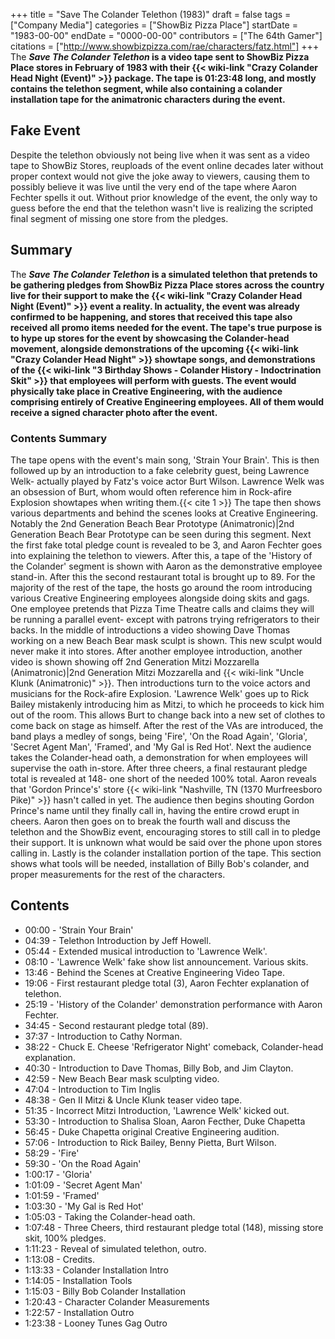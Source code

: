 +++
title = "Save The Colander Telethon (1983)"
draft = false
tags = ["Company Media"]
categories = ["ShowBiz Pizza Place"]
startDate = "1983-00-00"
endDate = "0000-00-00"
contributors = ["The 64th Gamer"]
citations = ["http://www.showbizpizza.com/rae/characters/fatz.html"]
+++
The ***Save The Colander Telethon* is a video tape sent to ShowBiz Pizza Place stores in February of 1983 with their {{< wiki-link "Crazy Colander Head Night (Event)" >}} package.
The tape is 01:23:48 long, and mostly contains the telethon segment, while also containing a colander installation tape for the animatronic characters during the event.**

## Fake Event

Despite the telethon obviously not being live when it was sent as a video tape to ShowBiz Stores, reuploads of the event online decades later without proper context would not give the joke away to viewers, causing them to possibly believe it was live until the very end of the tape where Aaron Fechter spells it out.
Without prior knowledge of the event, the only way to guess before the end that the telethon wasn't live is realizing the scripted final segment of missing one store from the pledges.

## Summary

The ***Save The Colander Telethon* is a simulated telethon that pretends to be gathering pledges from ShowBiz Pizza Place stores across the country live for their support to make the {{< wiki-link "Crazy Colander Head Night (Event)" >}} event a reality.
In actuality, the event was already confirmed to be happening, and stores that received this tape also received all promo items needed for the event. The tape's true purpose is to hype up stores for the event by showcasing the Colander-head movement, alongside demonstrations of the upcoming {{< wiki-link "Crazy Colander Head Night" >}} showtape songs, and demonstrations of the {{< wiki-link "3 Birthday Shows - Colander History - Indoctrination Skit" >}} that employees will perform with guests.
The event would physically take place in Creative Engineering, with the audience comprising entirely of Creative Engineering employees. All of them would receive a signed character photo after the event.**

### Contents Summary

The tape opens with the event's main song, 'Strain Your Brain'. This is then followed up by an introduction to a fake celebrity guest, being Lawrence Welk- actually played by Fatz's voice actor Burt Wilson. Lawrence Welk was an obsession of Burt, whom would often reference him in Rock-afire Explosion showtapes when writing them.{{< cite 1 >}}
The tape then shows various departments and behind the scenes looks at Creative Engineering. Notably the 2nd Generation Beach Bear Prototype (Animatronic)|2nd Generation Beach Bear Prototype can be seen during this segment. Next the first fake total pledge count is revealed to be 3, and Aaron Fechter goes into explaining the telethon to viewers. After this, a tape of the 'History of the Colander' segment is shown with Aaron as the demonstrative employee stand-in. After this the second restaurant total is brought up to 89.
For the majority of the rest of the tape, the hosts go around the room introducing various Creative Engineering employees alongside doing skits and gags. One employee pretends that Pizza Time Theatre calls and claims they will be running a parallel event- except with patrons trying refrigerators to their backs. In the middle of introductions a video showing Dave Thomas working on a new Beach Bear mask sculpt is shown. This new sculpt would never make it into stores. After another employee introduction, another video is shown showing off 2nd Generation Mitzi Mozzarella (Animatronic)|2nd Generation Mitzi Mozzarella and {{< wiki-link "Uncle Klunk (Animatronic)" >}}.
Then introductions turn to the voice actors and musicians for the Rock-afire Explosion. 'Lawrence Welk' goes up to Rick Bailey mistakenly introducing him as Mitzi, to which he proceeds to kick him out of the room. This allows Burt to change back into a new set of clothes to come back on stage as himself. After the rest of the VAs are introduced, the band plays a medley of songs, being 'Fire', 'On the Road Again', 'Gloria', 'Secret Agent Man', 'Framed', and 'My Gal is Red Hot'.
Next the audience takes the Colander-head oath, a demonstration for when employees will supervise the oath in-store. After three cheers, a final restaurant pledge total is revealed at 148- one short of the needed 100% total. Aaron reveals that 'Gordon Prince's' store {{< wiki-link "Nashville, TN (1370 Murfreesboro Pike)" >}} hasn't called in yet. The audience then begins shouting Gordon Prince's name until they finally call in, having the entire crowd erupt in cheers. Aaron then goes on to break the fourth wall and discuss the telethon and the ShowBiz event, encouraging stores to still call in to pledge their support. It is unknown what would be said over the phone upon stores calling in.
Lastly is the colander installation portion of the tape. This section shows what tools will be needed, installation of Billy Bob's colander, and proper measurements for the rest of the characters.

## Contents

- 00:00 - 'Strain Your Brain'
- 04:39 - Telethon Introduction by Jeff Howell.
- 05:44 - Extended musical introduction to 'Lawrence Welk'.
- 08:10 - 'Lawrence Welk' fake show list announcement. Various skits.
- 13:46 - Behind the Scenes at Creative Engineering Video Tape.
- 19:06 - First restaurant pledge total (3), Aaron Fechter explanation of telethon.
- 25:19 - 'History of the Colander' demonstration performance with Aaron Fechter.
- 34:45 - Second restaurant pledge total (89).
- 37:37 - Introduction to Cathy Norman.
- 38:22 - Chuck E. Cheese 'Refrigerator Night' comeback, Colander-head explanation.
- 40:30 - Introduction to Dave Thomas, Billy Bob, and Jim Clayton.
- 42:59 - New Beach Bear mask sculpting video.
- 47:04 - Introduction to Tim Inglis
- 48:38 - Gen II Mitzi & Uncle Klunk teaser video tape.
- 51:35 - Incorrect Mitzi Introduction, 'Lawrence Welk' kicked out.
- 53:30 - Introduction to Shalisa Sloan, Aaron Fecther, Duke Chapetta
- 56:45 - Duke Chapetta original Creative Engineering audition.
- 57:06 - Introduction to Rick Bailey, Benny Pietta, Burt Wilson.
- 58:29 - 'Fire'
- 59:30 - 'On the Road Again'
- 1:00:17 - 'Gloria'
- 1:01:09 - 'Secret Agent Man'
- 1:01:59 - 'Framed'
- 1:03:30 - 'My Gal is Red Hot'
- 1:05:03 - Taking the Colander-head oath.
- 1:07:48 - Three Cheers, third restaurant pledge total (148), missing store skit, 100% pledges.
- 1:11:23 - Reveal of simulated telethon, outro.
- 1:13:08 - Credits.
- 1:13:33 - Colander Installation Intro
- 1:14:05 - Installation Tools
- 1:15:03 - Billy Bob Colander Installation
- 1:20:43 - Character Colander Measurements
- 1:22:57 - Installation Outro
- 1:23:38 - Looney Tunes Gag Outro

